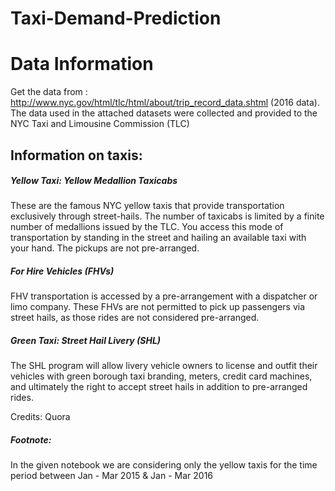 # Taxi-Demand-Prediction

# Data Information

Get the data from : http://www.nyc.gov/html/tlc/html/about/trip_record_data.shtml (2016 data).
The data used in the attached datasets were collected and provided to the NYC Taxi and Limousine Commission (TLC)

## Information on taxis:

<h5> Yellow Taxi: Yellow Medallion Taxicabs</h5>
<p> These are the famous NYC yellow taxis that provide transportation exclusively through street-hails. The number of taxicabs is limited by a finite number of medallions issued by the TLC. You access this mode of transportation by standing in the street and hailing an available taxi with your hand. The pickups are not pre-arranged.</p>

<h5> For Hire Vehicles (FHVs) </h5>
<p> FHV transportation is accessed by a pre-arrangement with a dispatcher or limo company. These FHVs are not permitted to pick up passengers via street hails, as those rides are not considered pre-arranged. </p>

<h5> Green Taxi: Street Hail Livery (SHL) </h5>
<p>  The SHL program will allow livery vehicle owners to license and outfit their vehicles with green borough taxi branding, meters, credit card machines, and ultimately the right to accept street hails in addition to pre-arranged rides. </p>
<p> Credits: Quora</p>

<h5>Footnote:</h5>
In the given notebook we are considering only the yellow taxis for the time period between Jan - Mar 2015 & Jan - Mar 2016
